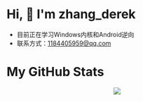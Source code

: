 # Hi, 👋 I'm zhang_derek
- 目前正在学习Windows内核和Android逆向
- 联系方式：1184405959@qq.com

# My GitHub Stats

<div align="center"> <img src="https://github-readme-stats.vercel.app/api?username=derek-zhang123&show_icons=true&theme=tokyonight" /> </div>




